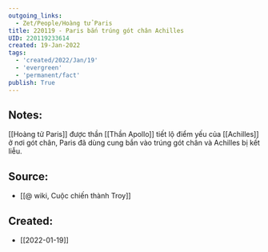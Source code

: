 ```yaml
---
outgoing_links:
  - Zet/People/Hoàng tử Paris
title: 220119 - Paris bắn trúng gót chân Achilles
UID: 220119233614
created: 19-Jan-2022
tags:
  - 'created/2022/Jan/19'
  - 'evergreen'
  - 'permanent/fact'
publish: True
---
```

## Notes:
[[Hoàng tử Paris]] được thần [[Thần Apollo]] tiết lộ điểm yếu của [[Achilles]] ở nơi gót chân, Paris đã dùng cung bắn vào trúng gót chân và Achilles bị kết liễu.

## Source:
- [[@ wiki, Cuộc chiến thành Troy]]


## Created:
- [[2022-01-19]]
